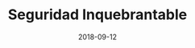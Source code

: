 ---
title: Seguridad Inquebrantable
date: 2018-09-12
image: weakest-link-road.jpg
creditName: Fuente Desconocida
---